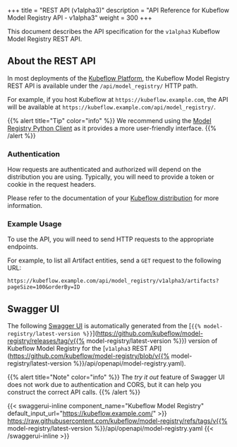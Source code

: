 +++
title = "REST API (v1alpha3)"
description = "API Reference for Kubeflow Model Registry API - v1alpha3"
weight = 300
+++

This document describes the API specification for the `v1alpha3` Kubeflow Model Registry REST API.

## About the REST API

In most deployments of the [Kubeflow Platform](/docs/started/installing-kubeflow/#kubeflow-ai-reference-platform), the Kubeflow Model Registry REST API is available under the `/api/model_registry/` HTTP path.

For example, if you host Kubeflow at `https://kubeflow.example.com`, the API will be available at `https://kubeflow.example.com/api/model_registry/`.

{{% alert title="Tip" color="info" %}}
We recommend using the [Model Registry Python Client](python-client.md) as it provides a more user-friendly interface.
{{% /alert %}}

### Authentication

How requests are authenticated and authorized will depend on the distribution you are using.
Typically, you will need to provide a token or cookie in the request headers.

Please refer to the documentation of your [Kubeflow distribution](/docs/started/installing-kubeflow/#kubeflow-ai-reference-platform) for more information.

### Example Usage

To use the API, you will need to send HTTP requests to the appropriate endpoints.

For example, to list all Artifact entities, send a `GET` request to the following URL:

```
https://kubeflow.example.com/api/model_registry/v1alpha3/artifacts?pageSize=100&orderBy=ID
```

## Swagger UI

The following [Swagger UI](https://github.com/swagger-api/swagger-ui) is automatically generated from the [`{{% model-registry/latest-version %}}`](https://github.com/kubeflow/model-registry/releases/tag/v{{% model-registry/latest-version %}}) version of Kubeflow Model Registry for the [`v1alpha3` REST API](https://github.com/kubeflow/model-registry/blob/v{{% model-registry/latest-version %}}/api/openapi/model-registry.yaml).

{{% alert title="Note" color="info" %}}
The _try it out_ feature of Swagger UI does not work due to authentication and CORS, but it can help you construct the correct API calls.
{{% /alert %}}

{{< swaggerui-inline component_name="Kubeflow Model Registry" default_input_url="https://kubeflow.example.com/" >}}
https://raw.githubusercontent.com/kubeflow/model-registry/refs/tags/v{{% model-registry/latest-version %}}/api/openapi/model-registry.yaml
{{< /swaggerui-inline >}}
